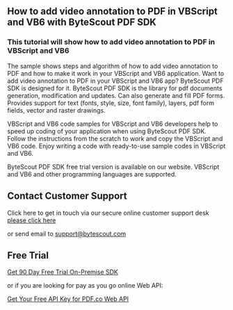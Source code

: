 ## How to add video annotation to PDF in VBScript and VB6 with ByteScout PDF SDK

### This tutorial will show how to add video annotation to PDF in VBScript and VB6

The sample shows steps and algorithm of how to add video annotation to PDF and how to make it work in your VBScript and VB6 application. Want to add video annotation to PDF in your VBScript and VB6 app? ByteScout PDF SDK is designed for it. ByteScout PDF SDK is the library for pdf documents generation, modification and updates. Can also generate and fill PDF forms. Provides support for text (fonts, style, size, font family), layers, pdf form fields, vector and raster drawings.

VBScript and VB6 code samples for VBScript and VB6 developers help to speed up coding of your application when using ByteScout PDF SDK. Follow the instructions from the scratch to work and copy the VBScript and VB6 code. Enjoy writing a code with ready-to-use sample codes in VBScript and VB6.

ByteScout PDF SDK free trial version is available on our website. VBScript and VB6 and other programming languages are supported.

## Contact Customer Support

Click here to get in touch via our secure online customer support desk [please click here](https://bytescout.zendesk.com/hc/en-us/requests/new?subject=ByteScout%20PDF%20SDK%20Question)

or send email to [support@bytescout.com](mailto:support@bytescout.com?subject=ByteScout%20PDF%20SDK%20Question) 

## Free Trial

[Get 90 Day Free Trial On-Premise SDK](https://bytescout.com/download/web-installer?utm_source=github-readme)

or if you are looking for pay as you go online Web API:

[Get Your Free API Key for PDF.co Web API](https://pdf.co/documentation/api?utm_source=github-readme)